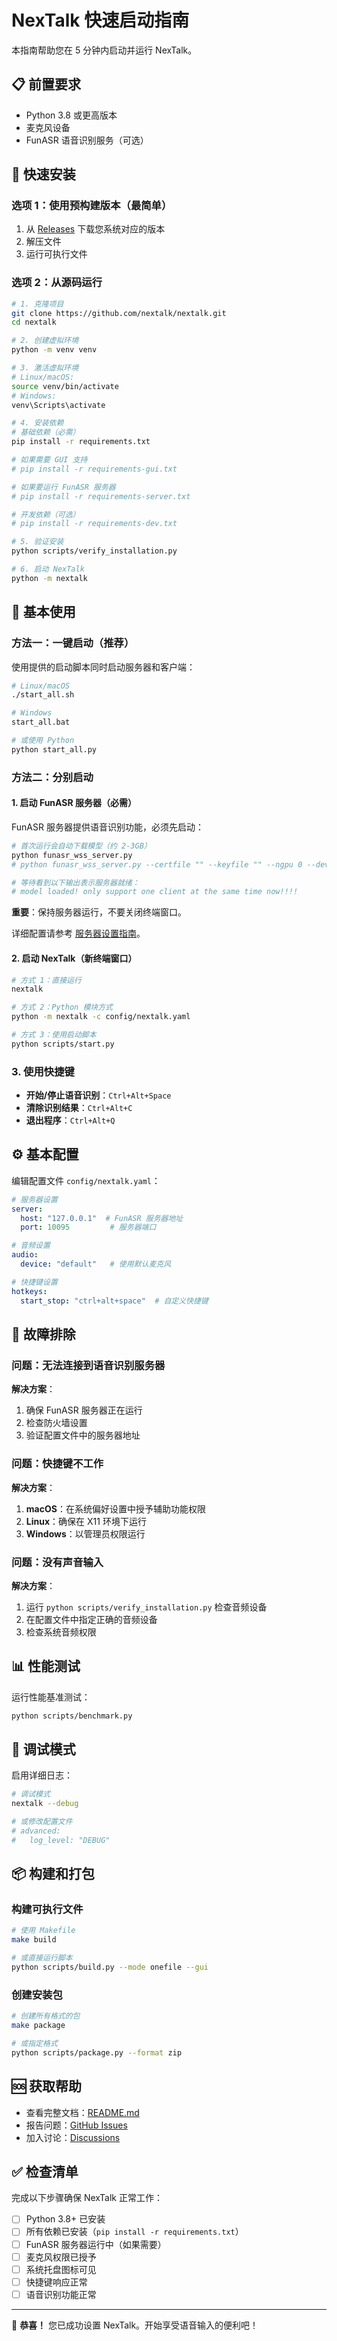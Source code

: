 # NexTalk 快速启动指南

本指南帮助您在 5 分钟内启动并运行 NexTalk。

## 📋 前置要求

- Python 3.8 或更高版本
- 麦克风设备
- FunASR 语音识别服务（可选）

## 🚀 快速安装

### 选项 1：使用预构建版本（最简单）

1. 从 [Releases](https://github.com/nextalk/nextalk/releases) 下载您系统对应的版本
2. 解压文件
3. 运行可执行文件

### 选项 2：从源码运行

```bash
# 1. 克隆项目
git clone https://github.com/nextalk/nextalk.git
cd nextalk

# 2. 创建虚拟环境
python -m venv venv

# 3. 激活虚拟环境
# Linux/macOS:
source venv/bin/activate
# Windows:
venv\Scripts\activate

# 4. 安装依赖
# 基础依赖（必需）
pip install -r requirements.txt

# 如果需要 GUI 支持
# pip install -r requirements-gui.txt

# 如果要运行 FunASR 服务器
# pip install -r requirements-server.txt

# 开发依赖（可选）
# pip install -r requirements-dev.txt

# 5. 验证安装
python scripts/verify_installation.py

# 6. 启动 NexTalk
python -m nextalk
```

## 🎯 基本使用

### 方法一：一键启动（推荐）

使用提供的启动脚本同时启动服务器和客户端：

```bash
# Linux/macOS
./start_all.sh

# Windows
start_all.bat

# 或使用 Python
python start_all.py
```

### 方法二：分别启动

#### 1. 启动 FunASR 服务器（必需）

FunASR 服务器提供语音识别功能，必须先启动：

```bash
# 首次运行会自动下载模型（约 2-3GB）
python funasr_wss_server.py
# python funasr_wss_server.py --certfile "" --keyfile "" --ngpu 0 --device cpu

# 等待看到以下输出表示服务器就绪：
# model loaded! only support one client at the same time now!!!!
```

**重要**：保持服务器运行，不要关闭终端窗口。

详细配置请参考 [服务器设置指南](docs/SERVER_SETUP.md)。

#### 2. 启动 NexTalk（新终端窗口）

```bash
# 方式 1：直接运行
nextalk

# 方式 2：Python 模块方式
python -m nextalk -c config/nextalk.yaml

# 方式 3：使用启动脚本
python scripts/start.py
```

### 3. 使用快捷键

- **开始/停止语音识别**：`Ctrl+Alt+Space`
- **清除识别结果**：`Ctrl+Alt+C`
- **退出程序**：`Ctrl+Alt+Q`

## ⚙️ 基本配置

编辑配置文件 `config/nextalk.yaml`：

```yaml
# 服务器设置
server:
  host: "127.0.0.1"  # FunASR 服务器地址
  port: 10095         # 服务器端口

# 音频设置
audio:
  device: "default"   # 使用默认麦克风

# 快捷键设置
hotkeys:
  start_stop: "ctrl+alt+space"  # 自定义快捷键
```

## 🔧 故障排除

### 问题：无法连接到语音识别服务器

**解决方案**：
1. 确保 FunASR 服务器正在运行
2. 检查防火墙设置
3. 验证配置文件中的服务器地址

### 问题：快捷键不工作

**解决方案**：
1. **macOS**：在系统偏好设置中授予辅助功能权限
2. **Linux**：确保在 X11 环境下运行
3. **Windows**：以管理员权限运行

### 问题：没有声音输入

**解决方案**：
1. 运行 `python scripts/verify_installation.py` 检查音频设备
2. 在配置文件中指定正确的音频设备
3. 检查系统音频权限

## 📊 性能测试

运行性能基准测试：

```bash
python scripts/benchmark.py
```

## 🐛 调试模式

启用详细日志：

```bash
# 调试模式
nextalk --debug

# 或修改配置文件
# advanced:
#   log_level: "DEBUG"
```

## 📦 构建和打包

### 构建可执行文件

```bash
# 使用 Makefile
make build

# 或直接运行脚本
python scripts/build.py --mode onefile --gui
```

### 创建安装包

```bash
# 创建所有格式的包
make package

# 或指定格式
python scripts/package.py --format zip
```

## 🆘 获取帮助

- 查看完整文档：[README.md](README.md)
- 报告问题：[GitHub Issues](https://github.com/nextalk/nextalk/issues)
- 加入讨论：[Discussions](https://github.com/nextalk/nextalk/discussions)

## ✅ 检查清单

完成以下步骤确保 NexTalk 正常工作：

- [ ] Python 3.8+ 已安装
- [ ] 所有依赖已安装（`pip install -r requirements.txt`）
- [ ] FunASR 服务器运行中（如果需要）
- [ ] 麦克风权限已授予
- [ ] 系统托盘图标可见
- [ ] 快捷键响应正常
- [ ] 语音识别功能正常

---

🎉 **恭喜！** 您已成功设置 NexTalk。开始享受语音输入的便利吧！